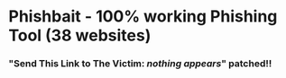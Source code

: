 # Phishbait - 100% working Phishing Tool (38 websites)
### "Send This Link to The Victim: ***nothing appears***" patched!!

